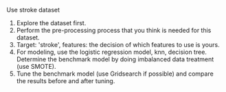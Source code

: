 Use stroke dataset

1. Explore the dataset first.
2. Perform the pre-processing process that you think is needed for this dataset.
3. Target: 'stroke', features: the decision of which features to use is yours.
4. For modeling, use the logistic regression model, knn, decision tree. Determine the benchmark model by doing imbalanced data treatment (use SMOTE).
5. Tune the benchmark model (use Gridsearch if possible) and compare the results before and after tuning.